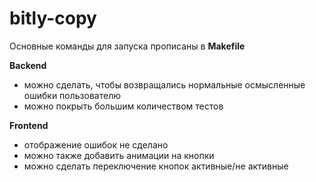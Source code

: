 # bitly-copy

Основные команды для запуска прописаны в **Makefile**

**Backend**

- можно сделать, чтобы возвращались нормальные осмысленные ошибки пользователю
- можно покрыть большим количеством тестов

**Frontend**

- отображение ошибок не сделано
- можно также добавить анимации на кнопки
- можно сделать переключение кнопок активные/не активные
